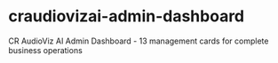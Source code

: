 # craudiovizai-admin-dashboard
CR AudioViz AI Admin Dashboard - 13 management cards for complete business operations

